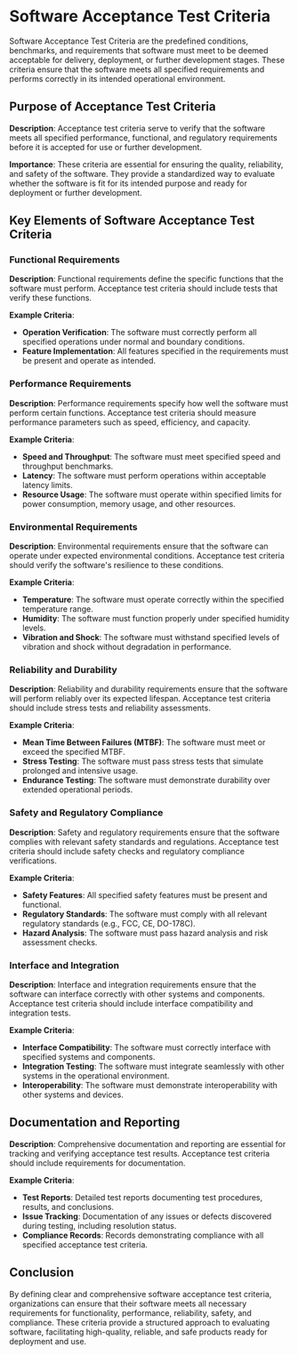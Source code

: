 # Software Acceptance Test Criteria

Software Acceptance Test Criteria are the predefined conditions, benchmarks, and requirements that software must meet to be deemed acceptable for delivery, deployment, or further development stages. These criteria ensure that the software meets all specified requirements and performs correctly in its intended operational environment.

## Purpose of Acceptance Test Criteria

**Description**: Acceptance test criteria serve to verify that the software meets all specified performance, functional, and regulatory requirements before it is accepted for use or further development.

**Importance**: These criteria are essential for ensuring the quality, reliability, and safety of the software. They provide a standardized way to evaluate whether the software is fit for its intended purpose and ready for deployment or further development.

## Key Elements of Software Acceptance Test Criteria

### Functional Requirements

**Description**: Functional requirements define the specific functions that the software must perform. Acceptance test criteria should include tests that verify these functions.

**Example Criteria**:

- **Operation Verification**: The software must correctly perform all specified operations under normal and boundary conditions.
- **Feature Implementation**: All features specified in the requirements must be present and operate as intended.

### Performance Requirements

**Description**: Performance requirements specify how well the software must perform certain functions. Acceptance test criteria should measure performance parameters such as speed, efficiency, and capacity.

**Example Criteria**:

- **Speed and Throughput**: The software must meet specified speed and throughput benchmarks.
- **Latency**: The software must perform operations within acceptable latency limits.
- **Resource Usage**: The software must operate within specified limits for power consumption, memory usage, and other resources.

### Environmental Requirements

**Description**: Environmental requirements ensure that the software can operate under expected environmental conditions. Acceptance test criteria should verify the software's resilience to these conditions.

**Example Criteria**:

- **Temperature**: The software must operate correctly within the specified temperature range.
- **Humidity**: The software must function properly under specified humidity levels.
- **Vibration and Shock**: The software must withstand specified levels of vibration and shock without degradation in performance.

### Reliability and Durability

**Description**: Reliability and durability requirements ensure that the software will perform reliably over its expected lifespan. Acceptance test criteria should include stress tests and reliability assessments.

**Example Criteria**:

- **Mean Time Between Failures (MTBF)**: The software must meet or exceed the specified MTBF.
- **Stress Testing**: The software must pass stress tests that simulate prolonged and intensive usage.
- **Endurance Testing**: The software must demonstrate durability over extended operational periods.

### Safety and Regulatory Compliance

**Description**: Safety and regulatory requirements ensure that the software complies with relevant safety standards and regulations. Acceptance test criteria should include safety checks and regulatory compliance verifications.

**Example Criteria**:

- **Safety Features**: All specified safety features must be present and functional.
- **Regulatory Standards**: The software must comply with all relevant regulatory standards (e.g., FCC, CE, DO-178C).
- **Hazard Analysis**: The software must pass hazard analysis and risk assessment checks.

### Interface and Integration

**Description**: Interface and integration requirements ensure that the software can interface correctly with other systems and components. Acceptance test criteria should include interface compatibility and integration tests.

**Example Criteria**:

- **Interface Compatibility**: The software must correctly interface with specified systems and components.
- **Integration Testing**: The software must integrate seamlessly with other systems in the operational environment.
- **Interoperability**: The software must demonstrate interoperability with other systems and devices.

## Documentation and Reporting

**Description**: Comprehensive documentation and reporting are essential for tracking and verifying acceptance test results. Acceptance test criteria should include requirements for documentation.

**Example Criteria**:

- **Test Reports**: Detailed test reports documenting test procedures, results, and conclusions.
- **Issue Tracking**: Documentation of any issues or defects discovered during testing, including resolution status.
- **Compliance Records**: Records demonstrating compliance with all specified acceptance test criteria.

## Conclusion

By defining clear and comprehensive software acceptance test criteria, organizations can ensure that their software meets all necessary requirements for functionality, performance, reliability, safety, and compliance. These criteria provide a structured approach to evaluating software, facilitating high-quality, reliable, and safe products ready for deployment and use.
